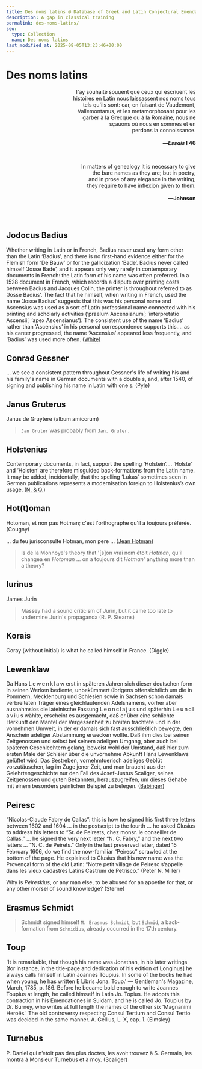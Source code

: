 ```yaml
---
title: Des noms latins @ Database of Greek and Latin Conjectural Emendations Attested in MSS
description: A gap in classical training
permalink: des-noms-latins/
seo:
  type: Collection
  name: Des noms latins
last_modified_at: 2025-08-05T13:23:46+00:00
---
```

# Des noms latins

<p align="right">I'ay souhaité souuent que ceux qui escriuent les <br>histoires en 
  Latin nous laissassent nos noms tous <br>tels qu'ils sont: car, en faisant de 
  Vaudemont, <br>Vallemontanus, et les metamorphosant pour les <br>garber à la 
  Grecque ou à la Romaine, nous ne <br>sçauons où nous en sommes et en <br>perdons 
  la connoissance.
<br><br><strong>—<em>Essais</em> I 46</strong></p>

&nbsp;  
<p align="right">In matters of genealogy it is necessary to give <br>the bare 
  names as they are; but in poetry, <br>and in prose of any elegance in the 
  writing, <br>they require to have inflexion given to them.
<br><br><strong>—Johnson</strong></p>

&nbsp;  
&nbsp;  
## Jodocus Badius

Whether writing in Latin or in French, Badius never used any form other
than the Latin ‘Badius’, and there is no first-hand evidence either for the
Flemish form ‘De Bauw’ or for the gallicization ‘Bade’. Badius never called
himself ‘Josse Bade’, and it appears only very rarely in contemporary documents
in French: the Latin form of his name was often preferred. In a 1528
document in French, which records a dispute over printing costs between
Badius and Jacques Colin, the printer is throughout referred to as ‘Josse
Badius’. The fact that he himself, when writing in French, used the name
‘Josse Badius’ suggests that this was his personal name and Ascensius was
used as a sort of Latin professional name connected with his printing and
scholarly activities (‘praelum Ascensianum’; ‘interpretatio Ascensii’; ‘apex
Ascensianus’). The consistent use of the name ‘Badius’ rather than ‘Ascensius’
in his personal correspondence supports this.…
as his career progressed, the name ‘Ascensius’
appeared less frequently, and ‘Badius’ was used more often. 
([White](https://archive.org/details/jodocusbadiusasc0000whit/))

## Conrad Gessner
… we see a consistent pattern throughout Gessner's life of writing his and his 
family's name in German documents with a double s, and, after 1540, of signing and 
publishing his name in Latin with one s. 
([Pyle](https://www.euppublishing.com/doi/abs/10.3366/anh.2000.27.2.175))

## Janus Gruterus
Janus de Gruytere (album amicorum)

> `Jan Gruter` was probably from `Jan. Gruter.`

## Holstenius
Contemporary documents, in fact, support the spelling ‘Holstein’.… ‘Holste’ and 
‘Holsten’ are therefore misguided back-formations from the Latin name. It may be 
added, incidentally, that the spelling ‘Lukas’ sometimes seen in German 
publications represents a modernisation foreign to Holstenius’s own usage. 
([N. & Q.](https://doi.org/10.1093/notesj/gjae088))

## Hot(t)oman
Hotoman, et non pas Hotman; c'est l'orthographe qu'il a toujours préférée. 
(Cougny)

… du feu jurisconsulte Hotman, mon pere … 
([Jean Hotman](https://dwc.knaw.nl/DL/publications/PU00009977.pdf))

> Is de la Monnoye's theory that '[s]on vrai nom étoit <em><span class="sc">
Hotman</span></em>, qu'il changea en <em><span class="sc">Hotoman</span></em> … on
> a toujours dit <em>Hotman</em>' anything more than a theory?

## Iurinus
James Jurin

> Massey had a sound criticism of Jurin, but it came too late to undermine Jurin's
> propaganda (R. P. Stearns)

## Korais
Coray (without initial) is what he called himself in France. (Diggle)

## Lewenklaw
Da Hans L&thinsp;e&thinsp;w&thinsp;e&thinsp;n&thinsp;k&thinsp;l&thinsp;a&thinsp;w 
erst in späteren Jahren sich dieser deutschen form in seinen Werken bediente, 
unbekümmert übrigens offensichtlich um die in Pommern, Mecklenburg und Schlesien 
sowie in Sachsen schon damals verbreiteten Träger eines gleichlautenden 
Adelsnamens, vorher aber ausnahmslos die lateinische Fassung 
L&thinsp;e&thinsp;o&thinsp;n&thinsp;c&thinsp;l&thinsp;a&thinsp;j&thinsp;u&thinsp;s 
und späterhin 
L&thinsp;e&thinsp;u&thinsp;n&thinsp;c&thinsp;l&thinsp;a&thinsp;v&thinsp;i&thinsp;u&thinsp;s 
wählte, erscheint es ausgemacht, daß er über eine schlichte Herkunft den Mantel 
der Vergessenheit zu breiten trachtete und in der vornehmen Umwelt, in der er 
damals sich fast ausschließlich bewegte, den Anschein adeliger Abstammung 
erwecken wollte. Daß ihm dies bei seinen Zeitgenossen und selbst bei seinem 
adeligen Umgang, aber auch bei späteren Geschlechtern gelang, beweist wohl der 
Umstand, daß hier zum ersten Male der Schleier über die unvornehme Abkunft Hans 
Lewenklaws gelüftet wird. Das Bestreben, vornehmtuerisch adeliges Geblüt 
vorzutäuschen, lag im Zuge jener Zeit, und man braucht aus der 
Gelehrtengeschichte nur den Fall des Josef-Justus Scaliger, seines Zeitgenossen 
und guten Bekannten, herauszugreifen, um dieses Gehabe mit einem besonders 
peinlichen Beispiel zu belegen. 
([Babinger](https://www.lwl.org/westfaelische-geschichte/txt/wz-5703.pdf))

## Peiresc
“Nicolas-Claude Fabry de Callas”: this is how he signed his first three letters 
between 1602 and 1604 … in the postscript to the fourth … he asked Clusius to 
address his letters to “Sr. de Peirests, chez monsr. le conseiller de Callas.” … 
he signed the very next letter “N. C. Fabry,” and the next two letters … “N. C. 
de Peirets.” Only in the last preserved letter, dated 15 February 1606, do we 
find the now-familiar “Peiresc” scrawled at the bottom of the page. He explained 
to Clusius that his new name was the Provençal form of the old Latin: “Notre 
petit village de Peiresc s’appelle dans les vieux cadastres Latins Castrum de 
Petrisco.” (Peter N. Miller)

Why is _Peireskius_, or any man else, to be abused for an appetite for that, or 
any other morsel of sound knowledge? (Sterne)

## Erasmus Schmidt

> Schmidt signed himself `M. Erasmus Schmidt`, but `Schmid`, a back-formation
> from `Schmidius`, already occurred in the 17th century.

## Toup
'It is remarkable, that though his name was Jonathan, in his later writings [for 
instance, in the title-page and dedication of his edition of Longinus] he always 
calls himself in Latin Joannes Toupius. In some of the books he had when young, 
he has written E Libris Jona. Toup.' — Gentleman's Magazine, March, 1785, p. 186. 
Before he became bold enough to write Joannes Toupius at length, he called 
himself in Latin Jo. Topius. He adopts this contraction in his Emendationes in 
Suidam, and he is called Jo. Toupius by Dr. Burney, who writes at full length the 
names of the other six 'Magnanimi Heroës.' The old controversy respecting Consul 
Tertium and Consul Tertio was decided in the same manner. A. Gellius, L. X, 
cap. 1. (Elmsley)

## Turnebus
P. Daniel qui n’etoit pas des plus doctes, les avoit trouvez à S. Germain, les 
montra à Monsieur Turnebus et à moy. (Scaliger)
